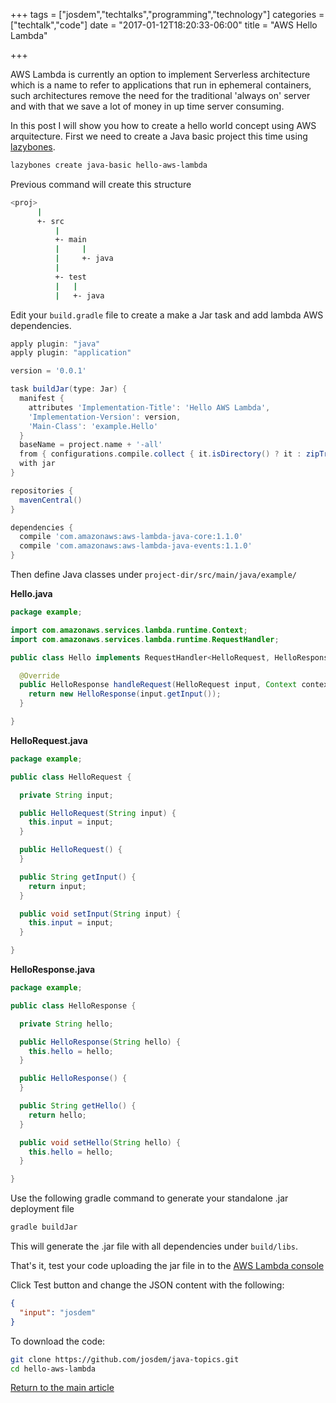 +++
tags = ["josdem","techtalks","programming","technology"]
categories = ["techtalk","code"]
date = "2017-01-12T18:20:33-06:00"
title = "AWS Hello Lambda"

+++

AWS Lambda is currently an option to implement Serverless architecture which is a name to refer to applications that run in ephemeral containers, such architectures remove the need for the traditional 'always on' server and with that we save a lot of money in up time server consuming.

In this post I will show you how to create a hello world concept using AWS arquitecture. First we need to create a Java basic project this time using [lazybones](https://github.com/pledbrook/lazybones).

```bash
lazybones create java-basic hello-aws-lambda
```

Previous command will create this structure

```bash
<proj>
      |
      +- src
          |
          +- main
          |     |
          |     +- java
          |
          +- test
          |   |
          |   +- java
```

Edit your `build.gradle` file to create a make a Jar task and add lambda AWS dependencies.

```groovy
apply plugin: "java"
apply plugin: "application"

version = '0.0.1'

task buildJar(type: Jar) {
  manifest {
    attributes 'Implementation-Title': 'Hello AWS Lambda',
    'Implementation-Version': version,
    'Main-Class': 'example.Hello'
  }
  baseName = project.name + '-all'
  from { configurations.compile.collect { it.isDirectory() ? it : zipTree(it) } }
  with jar
}

repositories {
  mavenCentral()
}

dependencies {
  compile 'com.amazonaws:aws-lambda-java-core:1.1.0'
  compile 'com.amazonaws:aws-lambda-java-events:1.1.0'
}
```

Then define Java classes under `project-dir/src/main/java/example/`

**Hello.java**

```java
package example;

import com.amazonaws.services.lambda.runtime.Context;
import com.amazonaws.services.lambda.runtime.RequestHandler;

public class Hello implements RequestHandler<HelloRequest, HelloResponse> {

  @Override
  public HelloResponse handleRequest(HelloRequest input, Context context) {
    return new HelloResponse(input.getInput());
  }

}
```

**HelloRequest.java**

```java
package example;

public class HelloRequest {

  private String input;

  public HelloRequest(String input) {
    this.input = input;
  }

  public HelloRequest() {
  }

  public String getInput() {
    return input;
  }

  public void setInput(String input) {
    this.input = input;
  }

}
```

**HelloResponse.java**

```java
package example;

public class HelloResponse {

  private String hello;

  public HelloResponse(String hello) {
    this.hello = hello;
  }

  public HelloResponse() {
  }

  public String getHello() {
    return hello;
  }

  public void setHello(String hello) {
    this.hello = hello;
  }

}
```

Use the following gradle command to generate your standalone .jar deployment file

```bash
gradle buildJar
```

This will generate the .jar file with all dependencies under `build/libs`.

That's it, test your code uploading the jar file in to the [AWS Lambda console](https://eu-central-1.console.aws.amazon.com/lambda/home?region=eu-central-1#/functions/hello-world-in-java?tab=code)

Click Test button and change the JSON content with the following:

```json
{
  "input": "josdem"
}
```

To download the code:

```bash
git clone https://github.com/josdem/java-topics.git
cd hello-aws-lambda
```

[Return to the main article](/techtalk/java)

